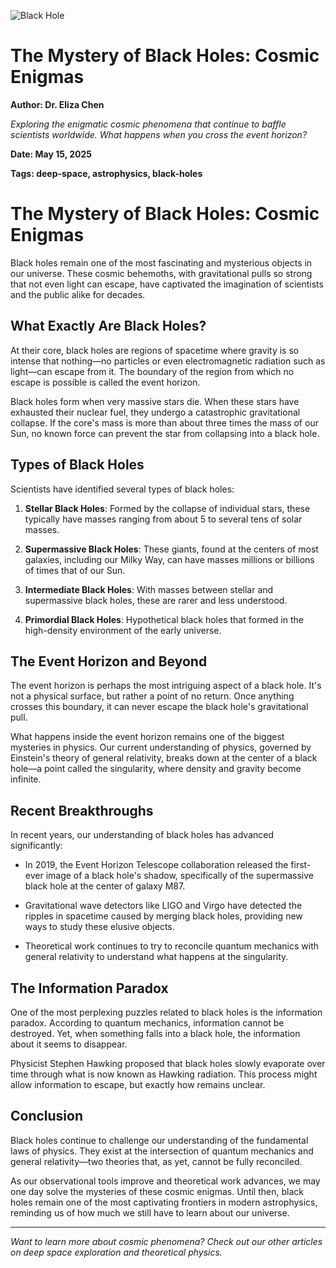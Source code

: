 ![Black Hole](https://images.unsplash.com/photo-1462331940025-496dfbfc7564?ixlib=rb-4.0.3&ixid=M3wxMjA3fDB8MHxwaG90by1wYWdlfHx8fGVufDB8fHx8fA%3D%3D&auto=format&fit=crop&w=1000&q=80)

# The Mystery of Black Holes: Cosmic Enigmas

**Author: Dr. Eliza Chen**

*Exploring the enigmatic cosmic phenomena that continue to baffle scientists worldwide. What happens when you cross the event horizon?*

**Date: May 15, 2025**

**Tags: deep-space, astrophysics, black-holes**

# The Mystery of Black Holes: Cosmic Enigmas

Black holes remain one of the most fascinating and mysterious objects in our universe. These cosmic behemoths, with gravitational pulls so strong that not even light can escape, have captivated the imagination of scientists and the public alike for decades.

## What Exactly Are Black Holes?

At their core, black holes are regions of spacetime where gravity is so intense that nothing—no particles or even electromagnetic radiation such as light—can escape from it. The boundary of the region from which no escape is possible is called the event horizon.

Black holes form when very massive stars die. When these stars have exhausted their nuclear fuel, they undergo a catastrophic gravitational collapse. If the core's mass is more than about three times the mass of our Sun, no known force can prevent the star from collapsing into a black hole.

## Types of Black Holes

Scientists have identified several types of black holes:

1. **Stellar Black Holes**: Formed by the collapse of individual stars, these typically have masses ranging from about 5 to several tens of solar masses.

2. **Supermassive Black Holes**: These giants, found at the centers of most galaxies, including our Milky Way, can have masses millions or billions of times that of our Sun.

3. **Intermediate Black Holes**: With masses between stellar and supermassive black holes, these are rarer and less understood.

4. **Primordial Black Holes**: Hypothetical black holes that formed in the high-density environment of the early universe.

## The Event Horizon and Beyond

The event horizon is perhaps the most intriguing aspect of a black hole. It's not a physical surface, but rather a point of no return. Once anything crosses this boundary, it can never escape the black hole's gravitational pull.

What happens inside the event horizon remains one of the biggest mysteries in physics. Our current understanding of physics, governed by Einstein's theory of general relativity, breaks down at the center of a black hole—a point called the singularity, where density and gravity become infinite.

## Recent Breakthroughs

In recent years, our understanding of black holes has advanced significantly:

- In 2019, the Event Horizon Telescope collaboration released the first-ever image of a black hole's shadow, specifically of the supermassive black hole at the center of galaxy M87.

- Gravitational wave detectors like LIGO and Virgo have detected the ripples in spacetime caused by merging black holes, providing new ways to study these elusive objects.

- Theoretical work continues to try to reconcile quantum mechanics with general relativity to understand what happens at the singularity.

## The Information Paradox

One of the most perplexing puzzles related to black holes is the information paradox. According to quantum mechanics, information cannot be destroyed. Yet, when something falls into a black hole, the information about it seems to disappear.

Physicist Stephen Hawking proposed that black holes slowly evaporate over time through what is now known as Hawking radiation. This process might allow information to escape, but exactly how remains unclear.

## Conclusion

Black holes continue to challenge our understanding of the fundamental laws of physics. They exist at the intersection of quantum mechanics and general relativity—two theories that, as yet, cannot be fully reconciled.

As our observational tools improve and theoretical work advances, we may one day solve the mysteries of these cosmic enigmas. Until then, black holes remain one of the most captivating frontiers in modern astrophysics, reminding us of how much we still have to learn about our universe.

---

*Want to learn more about cosmic phenomena? Check out our other articles on deep space exploration and theoretical physics.*
